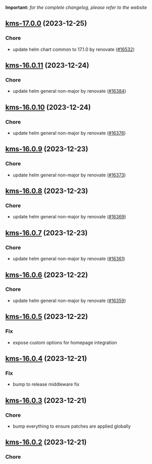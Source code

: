 **Important:**
*for the complete changelog, please refer to the website*




## [kms-17.0.0](https://github.com/truecharts/charts/compare/kms-16.0.11...kms-17.0.0) (2023-12-25)

### Chore

- update helm chart common to 17.1.0 by renovate ([#16532](https://github.com/truecharts/charts/issues/16532))
  
  


## [kms-16.0.11](https://github.com/truecharts/charts/compare/kms-16.0.10...kms-16.0.11) (2023-12-24)

### Chore

- update helm general non-major by renovate ([#16384](https://github.com/truecharts/charts/issues/16384))
  
  


## [kms-16.0.10](https://github.com/truecharts/charts/compare/kms-16.0.9...kms-16.0.10) (2023-12-24)

### Chore

- update helm general non-major by renovate ([#16376](https://github.com/truecharts/charts/issues/16376))
  
  


## [kms-16.0.9](https://github.com/truecharts/charts/compare/kms-16.0.8...kms-16.0.9) (2023-12-23)

### Chore

- update helm general non-major by renovate ([#16373](https://github.com/truecharts/charts/issues/16373))
  
  


## [kms-16.0.8](https://github.com/truecharts/charts/compare/kms-16.0.7...kms-16.0.8) (2023-12-23)

### Chore

- update helm general non-major by renovate ([#16369](https://github.com/truecharts/charts/issues/16369))
  
  


## [kms-16.0.7](https://github.com/truecharts/charts/compare/kms-16.0.6...kms-16.0.7) (2023-12-23)

### Chore

- update helm general non-major by renovate ([#16361](https://github.com/truecharts/charts/issues/16361))
  
  


## [kms-16.0.6](https://github.com/truecharts/charts/compare/kms-16.0.5...kms-16.0.6) (2023-12-22)

### Chore

- update helm general non-major by renovate ([#16359](https://github.com/truecharts/charts/issues/16359))
  
  


## [kms-16.0.5](https://github.com/truecharts/charts/compare/kms-16.0.4...kms-16.0.5) (2023-12-22)

### Fix

- expose custom options for homepage integration
  
  


## [kms-16.0.4](https://github.com/truecharts/charts/compare/kms-16.0.3...kms-16.0.4) (2023-12-21)

### Fix

- bump to release middleware fix
  
  


## [kms-16.0.3](https://github.com/truecharts/charts/compare/kms-16.0.2...kms-16.0.3) (2023-12-21)

### Chore

- bump everything to ensure patches are applied globally
  
  


## [kms-16.0.2](https://github.com/truecharts/charts/compare/kms-16.0.1...kms-16.0.2) (2023-12-21)

### Chore
